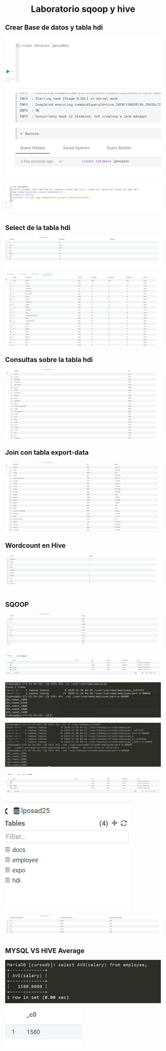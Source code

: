 # <div align='center'> Laboratorio sqoop y hive </div>

## Crear Base de datos y tabla hdi
![](images/1.PNG)

![](images/2.PNG)
## Select de la tabla hdi
![](images/3.PNG)

![](images/4.PNG)

## Consultas sobre la tabla hdi
![](images/5.PNG)

## Join con tabla export-data
![](images/6.PNG)

## Wordcount en Hive
![](images/7.PNG)

## SQOOP

![](images/8.PNG)

![](images/9.PNG)

![](images/10.PNG)

![](images/11.PNG)

![](images/12.PNG)

![](images/13.PNG)

![](images/14.PNG)
## MYSQL VS HIVE Average

![](images/15.PNG)

![](images/16.PNG)
